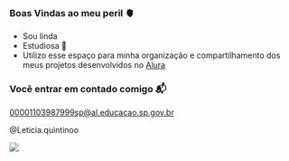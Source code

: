 ### Boas Vindas ao meu peril 🫀
  
- Sou linda
- Estudiosa 📖
- Utilizo esse espaço para minha organização e compartilhamento dos meus projetos desenvolvidos no [Alura](https://www.alura.com.br)

### Você entrar em contado comigo 📬
00001103987999sp@al.educacao.sp.gov.br

@Leticia.quintinoo 

![](https://media1.tenor.com/m/USRbnqtNTKMAAAAd/study.gif)

